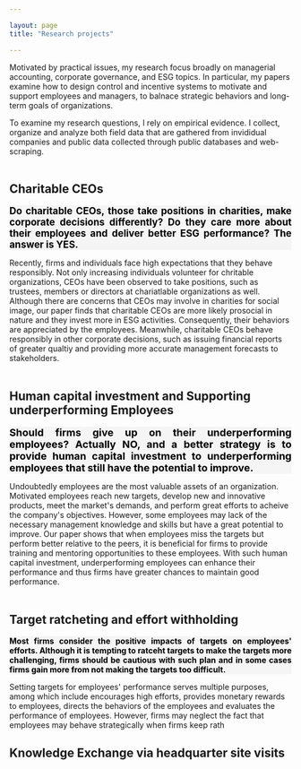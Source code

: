 ```yaml
---

layout: page
title: "Research projects"

---
```



Motivated by practical issues, my research focus broadly on managerial accounting, corporate governance, and ESG topics. In particular, my papers examine how to design control and incentive systems to motivate and support employees and managers, to balnace strategic behaviors and long-term goals of organizations.

To examine my research questions, I rely on empirical evidence. I collect, organize and analyze both field data that are gathered from invididual companies and public data collected through public databases and web-scraping. 
<br>
<br>

## Charitable CEOs
<div style="background-color: whitesmoke; color: black; font-size: 17px; text-align: justify">  <b>Do charitable CEOs, those take positions in charities, make corporate decisions differently? Do they care more about their employees and deliver better ESG performance? The answer is YES. </b> 
</div>

Recently, firms and individuals face high expectations that they behave responsibly. Not only increasing individuals volunteer for chritable organizations, CEOs have been observed to take positions, such as trustees, members or directors at chariatlable organizations as well. Although there are concerns that CEOs may involve in charities for social image, our paper finds that charitable CEOs are more likely prosocial in nature and they invest more in ESG activities. Consequently, their behaviors are appreciated by the employees. Meanwhile, charitable CEOs behave responsibly in other corporate decisions, such as issuing financial reports of greater qualtiy and providing more accurate management forecasts to stakeholders.
<br>
<br>

## Human capital investment and Supporting underperforming Employees
 <div style="background-color: whitesmoke; color: black; font-size: 18px; text-align: justify"> <b> Should firms give up on their underperforming employees? Actually NO, and a better strategy is to provide human capital investment to underperforming employees that still have the potential to improve. </b>
 </div>

Undoubtedly employees are the most valuable assets of an organization. Motivated employees reach new targets, develop new and innovative products, meet the market's demands, and perform great efforts to acheive the company's objectives. However, some employees may lack of the necessary management knowledge and skills but have a great potential to improve. Our paper shows that when employees miss the targets but perform better relative to the peers, it is beneficial for firms to provide training and mentoring opportunities to these employees. With such human capital investment, underperforming employees can enhance their performance and thus firms have greater chances to maintain good performance. 
<br>
<br>


## Target ratcheting and effort withholding
 <div style="background-color: whitesmoke; color: black; text-align: justify"> <b> Most firms consider the positive impacts of targets on employees' efforts. Although it is tempting to ratceht targets to make the targets more challenging, firms should be cautious with such plan and in some cases firms gain more from not making the targets too difficult. </b>
 </div>

Setting targets for employees' performance serves multiple purposes, among which include encourages high efforts, provides monetary rewards to employees, directs the behaviors of the employees and evaluates the performance of employees. However, firms may neglect the fact that employees may behave strategically when firms keep rath




## Knowledge Exchange via headquarter site visits




## 

